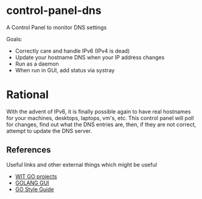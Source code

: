 # control-panel-dns

A Control Panel to monitor DNS settings

Goals:

* Correctly care and handle IPv6 (IPv4 is dead)
* Update your hostname DNS when your IP address changes
* Run as a daemon
* When run in GUI, add status via systray

# Rational

With the advent of IPv6, it is finally possible again to have real hostnames for
your machines, desktops, laptops, vm's, etc. This control panel will poll for
changes, find out what the DNS entries are, then, if they are not correct, attempt
to update the DNS server.

## References

Useful links and other
external things which might be useful

* [WIT GO projects](http://go.wit.org/)
* [GOLANG GUI](https://github.com/wit-go/gui)
* [GO Style Guide](https://google.github.io/styleguide/go/index)
